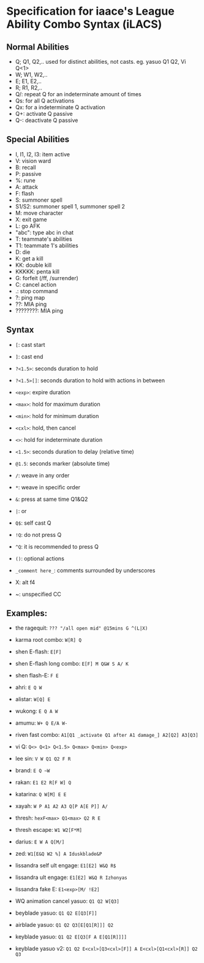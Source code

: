 # Specification for iaace's League Ability Combo Syntax (iLACS)

## Normal Abilities
- Q; Q1, Q2,.. used for distinct abilities, not casts. eg. yasuo Q1 Q2, Vi Q<1>
- W; W1, W2,..
- E; E1, E2,..
- R; R1, R2,..
- Q/: repeat Q for an indeterminate amount of times
- Qs: for all Q activations
- Qx: for a indeterminate Q activation
- Q+: activate Q passive
- Q-: deactivate Q passive

## Special Abilities
- I, I1, I2, I3: item active
- V: vision ward
- B: recall
- P: passive
- %: rune
- A: attack
- F: flash
- S: summoner spell
- S1/S2: summoner spell 1, summoner spell 2
- M: move character
- X: exit game
- L: go AFK
- "abc": type abc in chat
- T: teammate's abilities
- T1: teammate 1's abilities
- D: die
- K: get a kill
- KK: double kill
- KKKKK: penta kill
- G: forfeit (/ff, /surrender)
- C: cancel action
- .: stop command
- ?: ping map
- ??: MIA ping
- ????????: MIA ping


## Syntax
- `[`: cast start
- `]`: cast end
- `?<1.5>`: seconds duration to hold
- `?<1.5>[]`: seconds duration to hold with actions in between
- `<exp>`: expire duration
- `<max>`: hold for maximum duration
- `<min>`: hold for minimum duration
- `<cxl>`: hold, then cancel
- `<>`: hold for indeterminate duration
- `<1.5>`: seconds duration to delay (relative time)
- `@1.5`: seconds marker (absolute time)
- `/`: weave in any order
- `*`: weave in specific order
- `&`: press at same time Q1&Q2
- `|`: or
- `Q$`: self cast Q
- `!Q`: do not press Q
- `^Q`: it is recommended to press Q
- `()`: optional actions
- `_comment here_`: comments surrounded by underscores
- X: alt f4

- ~: unspecified CC

## Examples:
- the ragequit: `??? "/all open mid" @15mins G ^(L|X)`
- karma root combo: `W[R] Q`
- shen E-flash: `E[F]`
- shen E-flash long combo: `E[F] M Q&W S A/ K`
- shen flash-E: `F E`
- ahri: `E Q W`
- alistar: `W[Q] E`
- wukong: `E Q A W`
- amumu: `W+ Q E/A W-`
- riven fast combo: `A1[Q1 _activate Q1 after A1 damage_] A2[Q2] A3[Q3]`
- vi Q: `Q<> Q<1> Q<1.5> Q<max> Q<min> Q<exp>`
- lee sin: `V W Q1 Q2 F R`
- brand: `E Q ~W`
- rakan: `E1 E2 R[F W] Q`
- katarina: `Q W[M] E E`
- xayah: `W P A1 A2 A3 Q[P A[E P]] A/`
- thresh: `hexF<max> Q1<max> Q2 R E`
- thresh escape: `W1 W2[F*M]`
- darius: `E W A Q[M/]`
- zed: `W1[E&Q W2 %] A Iduskblade&P`
- lissandra self ult engage: `E1[E2] W&Q R$`
- lissandra ult engage: `E1[E2] W&Q R Izhonyas`
- lissandra fake E: `E1<exp>[M/ !E2]`

- WQ animation cancel yasuo: `Q1 Q2 W[Q3]`
- beyblade yasuo: `Q1 Q2 E[Q3[F]]`
- airblade yasuo: `Q1 Q2 Q3[E[Q1[R]]] Q2`
- keyblade yasuo: `Q1 Q2 E[Q3[F A E[Q1[R]]]]`
- keyblade yasuo v2: `Q1 Q2 E<cxl>[Q3<cxl>[F]] A E<cxl>[Q1<cxl>[R]] Q2 Q3`

